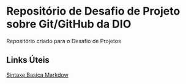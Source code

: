 # Repositório de Desafio de Projeto sobre Git/GitHub da DIO
Repositório criado para o Desafio de Projetos

## Links Úteis
[Sintaxe Basica Markdow](https://www.markdownguide.org/)
